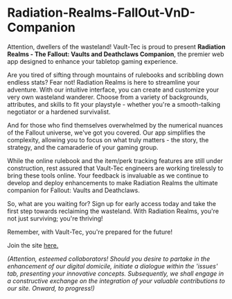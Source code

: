 # Radiation-Realms-FallOut-VnD-Companion

Attention, dwellers of the wasteland! Vault-Tec is proud to present **Radiation Realms - The Fallout: Vaults and Deathclaws Companion**, the premier web app designed to enhance your tabletop gaming experience. 

Are you tired of sifting through mountains of rulebooks and scribbling down endless stats? Fear not! Radiation Realms is here to streamline your adventure. With our intuitive interface, you can create and customize your very own wasteland wanderer. Choose from a variety of backgrounds, attributes, and skills to fit your playstyle - whether you're a smooth-talking negotiator or a hardened survivalist.

And for those who find themselves overwhelmed by the numerical nuances of the Fallout universe, we've got you covered. Our app simplifies the complexity, allowing you to focus on what truly matters - the story, the strategy, and the camaraderie of your gaming group.

While the online rulebook and the item/perk tracking features are still under construction, rest assured that Vault-Tec engineers are working tirelessly to bring these tools online. Your feedback is invaluable as we continue to develop and deploy enhancements to make Radiation Realms the ultimate companion for Fallout: Vaults and Deathclaws.

So, what are you waiting for? Sign up for early access today and take the first step towards reclaiming the wasteland. With Radiation Realms, you're not just surviving; you're thriving!

Remember, with Vault-Tec, you're prepared for the future!

Join the site [here.](https://radiation-realms.vercel.app/)

*(Attention, esteemed collaborators! Should you desire to partake in the enhancement of our digital domicile, initiate a dialogue within the 'issues' tab, presenting your innovative concepts. Subsequently, we shall engage in a constructive exchange on the integration of your valuable contributions to our site. Onward, to progress!)*